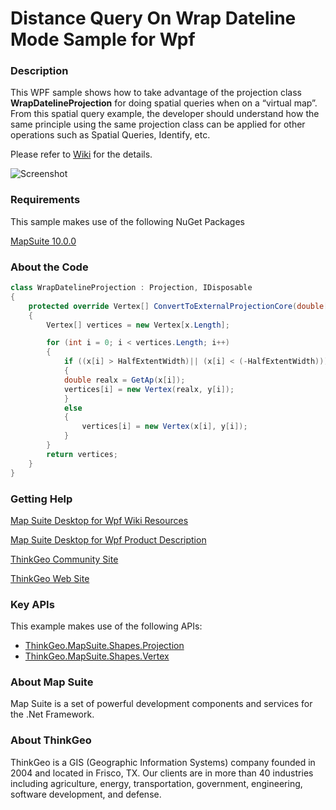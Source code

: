 # Distance Query On Wrap Dateline Mode Sample for Wpf

### Description

This WPF sample shows how to take advantage of the projection class **WrapDatelineProjection** for doing spatial queries when on a “virtual map”. From this spatial query example, the developer should understand how the same principle using the same projection class can be applied for other operations such as Spatial Queries, Identify, etc.               

Please refer to [Wiki](http://wiki.thinkgeo.com/wiki/map_suite_desktop_for_wpf) for the details.

![Screenshot](https://github.com/ThinkGeo/DistanceQueryOnWrapDatelineModeSample-ForWpf/blob/master/Screenshot.gif)

### Requirements
This sample makes use of the following NuGet Packages

[MapSuite 10.0.0](https://www.nuget.org/packages?q=ThinkGeo)

### About the Code
```csharp
class WrapDatelineProjection : Projection, IDisposable 
{
    protected override Vertex[] ConvertToExternalProjectionCore(double[] x, double[] y)
    {
        Vertex[] vertices = new Vertex[x.Length];

        for (int i = 0; i < vertices.Length; i++)
        {
            if ((x[i] > HalfExtentWidth)|| (x[i] < (-HalfExtentWidth)))
            {
            double realx = GetAp(x[i]);
            vertices[i] = new Vertex(realx, y[i]);
            }
            else
            {
                vertices[i] = new Vertex(x[i], y[i]);
            }
        }
        return vertices;
    }
}
```
### Getting Help

[Map Suite Desktop for Wpf Wiki Resources](http://wiki.thinkgeo.com/wiki/map_suite_desktop_for_wpf)

[Map Suite Desktop for Wpf Product Description](https://thinkgeo.com/ui-controls#desktop-platforms)

[ThinkGeo Community Site](http://community.thinkgeo.com/)

[ThinkGeo Web Site](http://www.thinkgeo.com)

### Key APIs
This example makes use of the following APIs:

- [ThinkGeo.MapSuite.Shapes.Projection](http://wiki.thinkgeo.com/wiki/api/thinkgeo.mapsuite.shapes.projection)
- [ThinkGeo.MapSuite.Shapes.Vertex](http://wiki.thinkgeo.com/wiki/api/thinkgeo.mapsuite.shapes.vertex)

### About Map Suite
Map Suite is a set of powerful development components and services for the .Net Framework.

### About ThinkGeo
ThinkGeo is a GIS (Geographic Information Systems) company founded in 2004 and located in Frisco, TX. Our clients are in more than 40 industries including agriculture, energy, transportation, government, engineering, software development, and defense.
